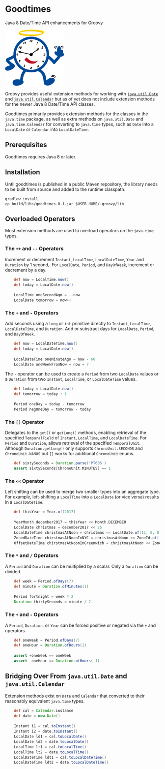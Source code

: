 # Goodtimes
Java 8 Date/Time API enhancements for Groovy

![goodtimes logo](https://raw.githubusercontent.com/bdkosher/goodtimes/master/logo.gif)

Groovy provides useful extension methods for working with [`java.util.Date`](http://docs.groovy-lang.org/latest/html/groovy-jdk/java/util/Date.html) and [`java.util.Calendar`](http://docs.groovy-lang.org/latest/html/groovy-jdk/java/util/Calendar.html) but as of yet does not include extension methods for the newer Java 8 Date/Time API classes.

Goodtimes primarily provides extension methods for the classes in the `java.time` package, as well as extra methods on `java.util.Date` and `java.time.Calendar` for converting to `java.time` types, such as `Date` into a `LocalDate` or `Calendar` into `LocalDateTime`.

## Prerequisites

Goodtimes requires Java 8 or later.

## Installation

Until goodtimes is published in a public Maven repository, the library needs to be built from source and added to the runtime classpath.

    gradlew install
    cp build/libs/goodtimes-0.1.jar $USER_HOME/.groovy/lib

## Overloaded Operators

Most extension methods are used to overload operators on the `java.time` types.

### The `++` and `--` Operators

Increment or decrement `Instant`, `LocalTime`, `LocalDateTime`, `Year` and `Duration` by 1 second,. For  `LocalDate`, `Period`, and `DayOfWeek`, increment or decrement by a day.

```groovy
    def now = LocalTime.now()
    def today = LocalDate.now()

    LocalTime oneSecondAgo = --now
    LocalDate tomorrow = now++
```

### The `+` and `-` Operators

Add seconds using a `long` or `int` primitive directly to  `Instant`, `LocalTime`, `LocalDateTime`, and `Duration`. Add or substract days for `LocalDate`, `Period`, and `DayOfWeek`.

```groovy
    def now = LocalDateTime.now()
    def today = LocalDate.now()

    LocalDateTime oneMinuteAgo = now - 60
    LocalDate oneWeekFromNow = now + 7
```    

The `-` operator can be used to create a `Period` from two `LocalDate` values or a `Duration` from two `Instant`, `LocalTime`, or `LocalDateTime` values.

```groovy
    def today = LocalDate.now()
    def tomorrow = today + 1

    Period oneDay = today - tomorrow
    Period negOneDay = tomorrow - today
```

### The `[]` Operator

Delegates to the `get()` or `getLong()` methods, enabling retrieval of the specified `TemporalField` of `Instant`, `LocalTime`, and `LocalDateTime`. For `Period` and `Duration`, allows retrieval of the specified `TemporalUnit`. Although `Duration.getLong()` only supports `ChronoUnit.SECONDS` and `ChronoUnit.NANOS` but `[]` works for additional `ChronoUnit` enums.

```groovy
    def sixtySeconds = Duration.parse('PT60S')
    assert sixtySeconds[ChronoUnit.MINUTES] == 1
```

### The `<<` Operator

Left shifting can be used to merge two smaller types into an aggregate type. For example, left-shifting a `LocalTime` into a `LocalDate` (or vice versa) results in a `LocalDateTime`.

```groovy
    def thisYear = Year.of(2017)

    YearMonth december2017 = thisYear << Month.DECEMBER
    LocalDate christmas = december2017 << 25
    LocalDateTime christmasAtNoon = christmas << LocalDate.of(12, 0, 0)
    ZonedDateTime chirstmasAtNoonInNYC = christmasAtNoon << ZoneId.of('America/New_York')
    OffsetDateTime chirstmasAtNoonInGreenwich = christmasAtNoon << ZoneOffset.UTC
```

### The `*` and `/` Operators

A `Period` and `Duration` can be multiplied by a scalar. Only a `Duration` can be divided.

```groovy
    def week = Period.ofDays(7)
    def minute = Duration.ofMinutes(1)

    Period fortnight = week * 2
    Duration thirtySeconds = minute / 2
```

### The `+` and `-` Operators

A `Period`, `Duration`, or `Year` can be forced positive or negated via the `+` and `-` operators.

```groovy
    def oneWeek = Period.ofDays(7)
    def oneHour = Duration.ofHours(1)

    assert +oneWeek == oneWeek
    assert -oneHour == Duration.ofHours(-1)
```    

## Bridging Over From `java.util.Date` and `java.util.Calendar`

Extension methods exist on `Date` and `Calendar` that converted to their reasonably equivalent `java.time` types.

```groovy
    def cal = Calendar.instance
    def date = new Date()

    Instant i1 = cal.toInstant()
    Instant i2 = date.toInstant()
    LocalDate ld1 = cal.toLocalDate()
    LocalDate ld2 = date.toLocalDate()
    LocalTime lt1 = cal.toLocalTime()
    LocalTime lt2 = date.toLocalTime()
    LocalDateTime ldt1 = cal.toLocalDateTime()
    LocalDateTime ldt2 = date.toLocalDateTime()
```